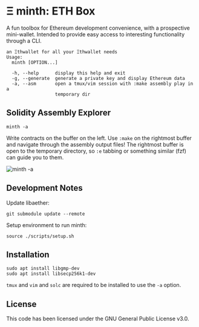 # Ξ minth: ETH Box

A fun toolbox for Ethereum development convenience, with a prospective mini-wallet. Intended to provide easy access to interesting functionality through a CLI.

```
an Ξthwallet for all your Ξthwallet needs
Usage:
  minth [OPTION...]

  -h, --help      display this help and exit
  -g, --generate  generate a private key and display Ethereum data
  -a, --asm       open a tmux/vim session with :make assembly play in a
                  temporary dir
```

## Solidity Assembly Explorer

`minth -a`

Write contracts on the buffer on the left. Use `:make` on the rightmost buffer and navigate through the assembly output files! The rightmost buffer is open to the temporary directory, so `:e` tabbing or something similar (fzf) can guide you to them.

![minth -a](https://i.imgur.com/ow1XIvh.gif)

## Development Notes

Update libaether:
```
git submodule update --remote
```

Setup environment to run minth:
```
source ./scripts/setup.sh
```

## Installation

```
sudo apt install libgmp-dev
sudo apt install libsecp256k1-dev
```

`tmux` and `vim` and `solc` are required to be installed to use the `-a` option.

## License

This code has been licensed under the GNU General Public License v3.0.

